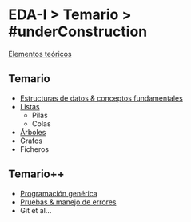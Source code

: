 # EDA-I > Temario > #underConstruction

[Elementos teóricos](001-intro/README.md)

## Temario

- [Estructuras de datos & conceptos fundamentales](001-intro/primitivasMatricesClasesObjetos.md)
- [Listas](002-listas/README.md)
  - Pilas
  - Colas
- [Árboles](005-arboles/README.md)
- Grafos
- Ficheros

## Temario++

- [Programación genérica](/temario/999-otrosTemas/programacionGenerica.md)
- [Pruebas & manejo de errores](/temario/999-otrosTemas/pruebas.md)
- Git et al...
